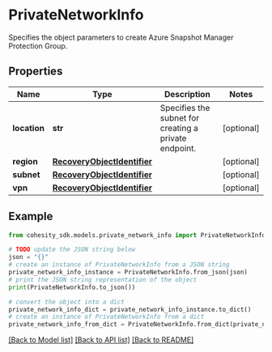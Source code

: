 # PrivateNetworkInfo

Specifies the object parameters to create Azure Snapshot Manager Protection Group.

## Properties

Name | Type | Description | Notes
------------ | ------------- | ------------- | -------------
**location** | **str** | Specifies the subnet for creating a private endpoint. | [optional] 
**region** | [**RecoveryObjectIdentifier**](RecoveryObjectIdentifier.md) |  | [optional] 
**subnet** | [**RecoveryObjectIdentifier**](RecoveryObjectIdentifier.md) |  | [optional] 
**vpn** | [**RecoveryObjectIdentifier**](RecoveryObjectIdentifier.md) |  | [optional] 

## Example

```python
from cohesity_sdk.models.private_network_info import PrivateNetworkInfo

# TODO update the JSON string below
json = "{}"
# create an instance of PrivateNetworkInfo from a JSON string
private_network_info_instance = PrivateNetworkInfo.from_json(json)
# print the JSON string representation of the object
print(PrivateNetworkInfo.to_json())

# convert the object into a dict
private_network_info_dict = private_network_info_instance.to_dict()
# create an instance of PrivateNetworkInfo from a dict
private_network_info_from_dict = PrivateNetworkInfo.from_dict(private_network_info_dict)
```
[[Back to Model list]](../README.md#documentation-for-models) [[Back to API list]](../README.md#documentation-for-api-endpoints) [[Back to README]](../README.md)


